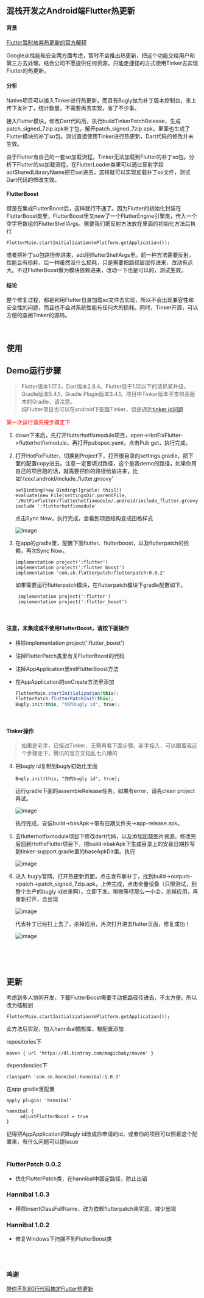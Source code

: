 ## 混栈开发之Android端Flutter热更新

#### 背景
[Flutter暂时放弃热更新的官方解释](https://github.com/flutter/flutter/issues/14330#issuecomment-485565194)

Google从性能和安全两方面考虑，暂时不会推出热更新，把这个功能交给用户和第三方去处理。结合公司不愿提供任何资源，只能走捷径的方式使用Tinker去实现Flutter的热更新。

#### 分析
Native项目可以接入Tinker进行热更新，而且有Bugly做为补丁版本控制台，来上传下发补丁，统计数量，不需要再去实现，省了不少事。

接入Flutter模块，修改Dart代码后，执行buildTinkerPatchRelease，生成patch\_signed\_7zip.apk补丁包，解开patch\_signed\_7zip.apk，里面也生成了Flutter模块的补丁so包。测试直接使用Tinker进行热更新，Dart代码的修改并未生效。

由于Flutter有自己的一套so加载流程，Tinker无法加载到Flutter的补丁so包。分析下Flutter的so加载流程，在FlutterLoader类里可以通过反射字段aotSharedLibraryName把它set进去，这样就可以实现加载补丁so文件，测试Dart代码的修改生效。

#### FlutterBoost
但是在集成FlutterBoost后，这样就行不通了。因为Flutter的初始化封装在FlutterBoost类里，FlutterBoost里又new了一个FlutterEngine引擎类，传入一个空字符数组的FlutterShellArgs。需要我们把反射方法放在里面的初始化方法后执行

```FlutterMain.startInitialization(mPlatform.getApplication());```

或者把补丁so包路径传进来，add到flutterShellArgs里。前一种方法需要反射，性能会有损耗，后一种虽然没什么损耗，只是需要把路径层层传进来，改动有点大。不过FlutterBoost做为模块依赖进来，改动一下也是可以的，测试生效。

#### 结论
整个修复过程，都是利用Flutter自身加载so文件去实现，所以不会出现兼容性和安全性的问题，而且也不会对系统性能有任何大的损耗。同时，Tinker开源，可以方便的查阅Tinker的源码。  

<br/>

## 使用





## Demo运行步骤            
> Flutter版本1.17.3，Dart版本2.8.4。Flutter低于1.12以下的请抓紧升级。  
> Gradle版本5.4.1，Gradle Plugin版本3.4.1。项目中Tinker版本不支持高版本的Gradle，请注意。  
> 纯Flutter项目也可以在android下配置Tinker，但是遇到[tinker id问题](https://github.com/Tencent/tinker/issues/1422)

<font color=#ff0000>第一次运行请先按步骤走下</font>


1. down下来后，先打开flutterhotfixmodule项目，open->HotFixFlutter->flutterhotfixmodule，再打开pubspec.yaml，点击Pub get，执行完成。

2. 打开HotFixFlutter，切换到Project下，打开根目录的settings.gradle，把下面的配置copy进去。注意一定要填对路径，这个是我demo的路径，如果你用自己的项目跑的话，就需要把你的路径给放进来，比如'/xxx/.android/include_flutter.groovy'

	```
	setBinding(new Binding([gradle: this]))
	evaluate(new File(settingsDir.parentFile, '/HotFixFlutter/flutterhotfixmodule/.android/include_flutter.groovy'))
	include ':flutterhotfixmodule'
	```
	点击Sync Now，执行完成，会看到项目结构变成田格样式
	
	![image](https://github.com/magicbaby810/HotfixFlutter/blob/master/screenshot/QQ20200624-180051@2x.png)
	
3. 在app的gradle里，配置下面flutter、flutterboost，以及flutterpatch的依赖，再次Sync Now。

	```
	implementation project(':flutter')
	implementation project(':flutter_boost')
	implementation 'com.sk.flutterpatch:flutterpatch:0.0.2'
   ```
   如果需要运行flutterpatch模块，在flutterpatch模块下gradle配置如下。

   ```
	implementation project(':flutter')
	implementation project(':flutter_boost')
   ```
<br/>

#### 注意，未集成或不使用FlutterBoost，请按下面操作
- 移除implementation project(':flutter_boost')
- 注掉FlutterPatch类里有关FlutterBoost的代码
- 注掉AppApplication里initFlutterBoost方法
- 在AppApplication的onCreate方法里添加

	```java
	FlutterMain.startInitialization(this);
	FlutterPatch.flutterPatchInit(this);
	Bugly.init(this, "你的bugly id", true);
	```
<br/>

#### Tinker操作
> 如果是老手，已接过Tinker，无需再看下面步骤。新手接入，可以跟着我这个步骤走下，腾讯的官方文档乱七八糟的

4.  把bugly id复制到bugly初始化里面

	```
	Bugly.init(this, "你的bugly id", true);
	```
	运行gradle下面的assembleRelease任务。如果有error，请先clean project再试。


	![image](https://github.com/magicbaby810/HotfixFlutter/blob/master/screenshot/QQ20200624-183519@2x.png)

	执行完成，安装build->bakApk->带有日期文件夹->app-release.apk。

5. 去flutterhotfixmodule项目下修改dart代码，以及添加加载图片资源。修改完后回到HotfixFlutter项目下，把build->bakApk下生成目录上的安装日期抄写到tinker-support.gradle里的baseApkDir里。执行

	![image](https://github.com/magicbaby810/HotfixFlutter/blob/master/screenshot/QQ20200624-184708@2x.png)

6. 进入	bugly官网，打开热更新页面，点击发布新补丁，找到build->outputs->patch->patch_signed_7zip.apk，上传完成，点击全量设备（只限测试，别整个生产的bugly id进来啊），立即下发。稍微等待那么一小会，杀掉应用，再重新打开，会出现

	![image](https://github.com/magicbaby810/HotfixFlutter/blob/master/screenshot/QQ20200624-191212@2x.png)

	代表补丁已经打上去了，杀掉应用，再次打开进去flutter页面，修复成功！

	![image](https://github.com/magicbaby810/HotfixFlutter/blob/master/screenshot/WX20200629-103028.png)
<br/>
<br/>
<br/>

## 更新
考虑到多人协同开发，下载FlutterBoost需要手动把路径传进去，不太方便。所以改为插桩到

```
FlutterMain.startInitialization(mPlatform.getApplication());
```

此方法后实现，加入hannibal插桩库，根配置添加

repositories下

```
maven { url 'https://dl.bintray.com/magicbaby/maven' }

```

dependencies下

```
classpath 'com.sk.hannibal:hannibal:1.0.3'
```

在app gradle里配置

```
apply plugin: 'hannibal'
	
hannibal {
	 adjustFlutterBoost = true
}
```
记得把AppApplication的Bugly id改成你申请的id，或者你的项目可以照着这个配置来，有什么问题可以提issue
<br/>
<br/>

### FlutterPatch 0.0.2
- 优化FlutterPatch类，在hannibal中固定路径，防止出错

### Hannibal 1.0.3
- 移除insertClassFullName，改为依赖flutterpatch来实现，减少出错

### Hannibal 1.0.2
- 修复Windows下扫描不到FlutterBoost类
<br/>
<br/>


### 鸣谢
[带你不到80行代码搞定Flutter热更新](https://cloud.tencent.com/developer/article/1531498)


